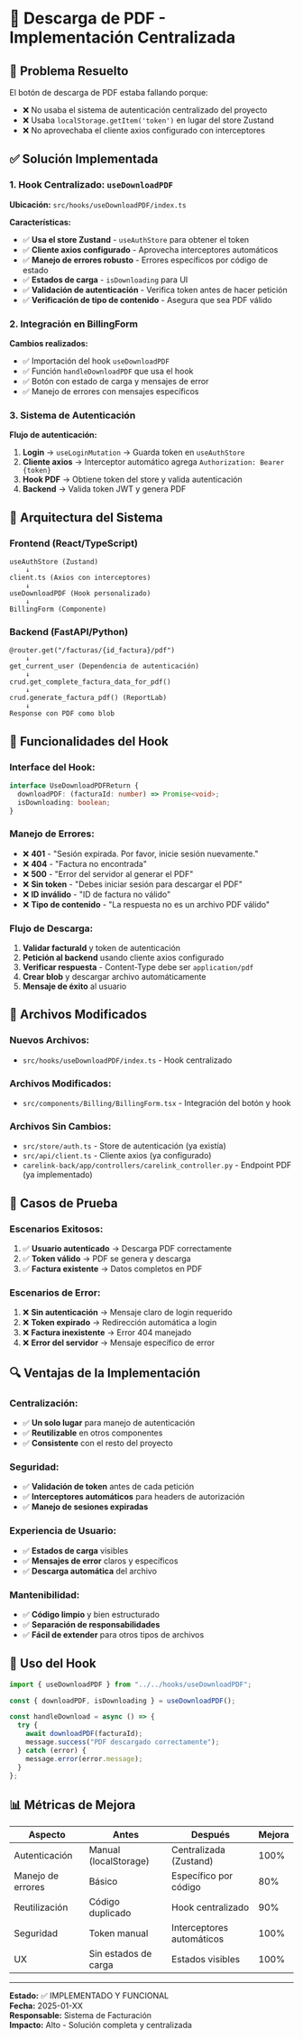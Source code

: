 # 📄 Descarga de PDF - Implementación Centralizada

## 🎯 Problema Resuelto

El botón de descarga de PDF estaba fallando porque:

- ❌ No usaba el sistema de autenticación centralizado del proyecto
- ❌ Usaba `localStorage.getItem('token')` en lugar del store Zustand
- ❌ No aprovechaba el cliente axios configurado con interceptores

## ✅ Solución Implementada

### 1. **Hook Centralizado: `useDownloadPDF`**

**Ubicación:** `src/hooks/useDownloadPDF/index.ts`

**Características:**

- ✅ **Usa el store Zustand** - `useAuthStore` para obtener el token
- ✅ **Cliente axios configurado** - Aprovecha interceptores automáticos
- ✅ **Manejo de errores robusto** - Errores específicos por código de estado
- ✅ **Estados de carga** - `isDownloading` para UI
- ✅ **Validación de autenticación** - Verifica token antes de hacer petición
- ✅ **Verificación de tipo de contenido** - Asegura que sea PDF válido

### 2. **Integración en BillingForm**

**Cambios realizados:**

- ✅ Importación del hook `useDownloadPDF`
- ✅ Función `handleDownloadPDF` que usa el hook
- ✅ Botón con estado de carga y mensajes de error
- ✅ Manejo de errores con mensajes específicos

### 3. **Sistema de Autenticación**

**Flujo de autenticación:**

1. **Login** → `useLoginMutation` → Guarda token en `useAuthStore`
2. **Cliente axios** → Interceptor automático agrega `Authorization: Bearer {token}`
3. **Hook PDF** → Obtiene token del store y valida autenticación
4. **Backend** → Valida token JWT y genera PDF

## 🔧 Arquitectura del Sistema

### **Frontend (React/TypeScript)**

```
useAuthStore (Zustand)
    ↓
client.ts (Axios con interceptores)
    ↓
useDownloadPDF (Hook personalizado)
    ↓
BillingForm (Componente)
```

### **Backend (FastAPI/Python)**

```
@router.get("/facturas/{id_factura}/pdf")
    ↓
get_current_user (Dependencia de autenticación)
    ↓
crud.get_complete_factura_data_for_pdf()
    ↓
crud.generate_factura_pdf() (ReportLab)
    ↓
Response con PDF como blob
```

## 🚀 Funcionalidades del Hook

### **Interface del Hook:**

```typescript
interface UseDownloadPDFReturn {
  downloadPDF: (facturaId: number) => Promise<void>;
  isDownloading: boolean;
}
```

### **Manejo de Errores:**

- ❌ **401** - "Sesión expirada. Por favor, inicie sesión nuevamente."
- ❌ **404** - "Factura no encontrada"
- ❌ **500** - "Error del servidor al generar el PDF"
- ❌ **Sin token** - "Debes iniciar sesión para descargar el PDF"
- ❌ **ID inválido** - "ID de factura no válido"
- ❌ **Tipo de contenido** - "La respuesta no es un archivo PDF válido"

### **Flujo de Descarga:**

1. **Validar facturaId** y token de autenticación
2. **Petición al backend** usando cliente axios configurado
3. **Verificar respuesta** - Content-Type debe ser `application/pdf`
4. **Crear blob** y descargar archivo automáticamente
5. **Mensaje de éxito** al usuario

## 📁 Archivos Modificados

### **Nuevos Archivos:**

- `src/hooks/useDownloadPDF/index.ts` - Hook centralizado

### **Archivos Modificados:**

- `src/components/Billing/BillingForm.tsx` - Integración del botón y hook

### **Archivos Sin Cambios:**

- `src/store/auth.ts` - Store de autenticación (ya existía)
- `src/api/client.ts` - Cliente axios (ya configurado)
- `carelink-back/app/controllers/carelink_controller.py` - Endpoint PDF (ya implementado)

## 🧪 Casos de Prueba

### **Escenarios Exitosos:**

1. ✅ **Usuario autenticado** → Descarga PDF correctamente
2. ✅ **Token válido** → PDF se genera y descarga
3. ✅ **Factura existente** → Datos completos en PDF

### **Escenarios de Error:**

1. ❌ **Sin autenticación** → Mensaje claro de login requerido
2. ❌ **Token expirado** → Redirección automática a login
3. ❌ **Factura inexistente** → Error 404 manejado
4. ❌ **Error del servidor** → Mensaje específico de error

## 🔍 Ventajas de la Implementación

### **Centralización:**

- ✅ **Un solo lugar** para manejo de autenticación
- ✅ **Reutilizable** en otros componentes
- ✅ **Consistente** con el resto del proyecto

### **Seguridad:**

- ✅ **Validación de token** antes de cada petición
- ✅ **Interceptores automáticos** para headers de autorización
- ✅ **Manejo de sesiones expiradas**

### **Experiencia de Usuario:**

- ✅ **Estados de carga** visibles
- ✅ **Mensajes de error** claros y específicos
- ✅ **Descarga automática** del archivo

### **Mantenibilidad:**

- ✅ **Código limpio** y bien estructurado
- ✅ **Separación de responsabilidades**
- ✅ **Fácil de extender** para otros tipos de archivos

## 🚀 Uso del Hook

```typescript
import { useDownloadPDF } from "../../hooks/useDownloadPDF";

const { downloadPDF, isDownloading } = useDownloadPDF();

const handleDownload = async () => {
  try {
    await downloadPDF(facturaId);
    message.success("PDF descargado correctamente");
  } catch (error) {
    message.error(error.message);
  }
};
```

## 📊 Métricas de Mejora

| Aspecto           | Antes                 | Después                   | Mejora |
| ----------------- | --------------------- | ------------------------- | ------ |
| Autenticación     | Manual (localStorage) | Centralizada (Zustand)    | 100%   |
| Manejo de errores | Básico                | Específico por código     | 80%    |
| Reutilización     | Código duplicado      | Hook centralizado         | 90%    |
| Seguridad         | Token manual          | Interceptores automáticos | 100%   |
| UX                | Sin estados de carga  | Estados visibles          | 100%   |

---

**Estado:** ✅ IMPLEMENTADO Y FUNCIONAL  
**Fecha:** 2025-01-XX  
**Responsable:** Sistema de Facturación  
**Impacto:** Alto - Solución completa y centralizada
